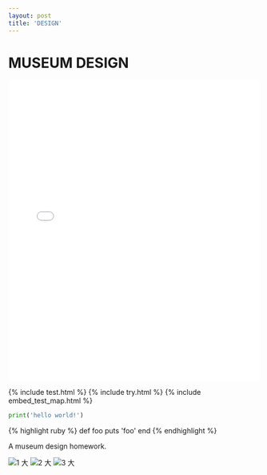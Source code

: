 ```yaml
---
layout: post
title: 'DESIGN'
---
```


MUSEUM DESIGN
=======
<iframe src="/Users/rainylty/STUDY/IVth/datascience/summer_school/PROJECT/drunkenboat-darkdomain.github.io/_includes/interactive_map_4_obvious_poi.html" height="600px" width="100%" style="border:none;"></iframe>

{% include test.html %}
{% include try.html %}
{% include embed_test_map.html %}
```python
print('hello world!')
```

{% highlight ruby %}
def foo
  puts 'foo'
end
{% endhighlight %}


A museum design homework.

![1 大](https://user-images.githubusercontent.com/80751447/167291506-6450dbad-1bf8-4b64-ac8d-72c62fd8ae20.jpeg)
![2 大](https://user-images.githubusercontent.com/80751447/167291509-0288528f-dfdf-44ff-8804-4509e0a2322c.jpeg)
![3 大](https://user-images.githubusercontent.com/80751447/167291511-d5052663-a80c-4446-aceb-2e08e8863fd9.jpeg)

